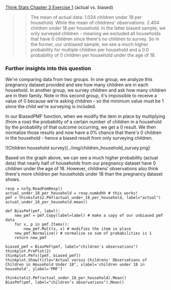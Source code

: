[Think Stats Chapter 3 Exercise 1](http://greenteapress.com/thinkstats2/html/thinkstats2004.html#toc31) (actual vs. biased)

>> The mean of actual data: 1.024 children under 18 per household. While the mean of childrens' observations: 2.404 
children under 18 per household. In the latter biased sample, we only surveyed children - meaning we excluded all 
households that have 0 children since there's no children to survey. So in the former, our unbiased sample, we see a 
much higher probability for multiple children per household and a 0.0 probability of 0 children per household
under the age of 18.

### Further insights into this question

We're comparing data from two groups. In one group, we analyze this pregnancy dataset provided and see how many children
are in each household. In another group, we survey children and ask how many children are in their family. Note in this
second group, it's impossible to receive a value of 0 because we're asking children - so the minimum value must be 1 
since the child we're surveying is included.

In our BiasedPMF function, when we modify the item in place by multiplying (from a row) the probability of a certain
 number of children in a household by the probability of that outcome occurring, we get a 0 result. We then normalize
 those results and now have a 0% chance that there's 0 children in the household - hence a biased result from only
 surveying children.

!(Children household survey)[../img/children_household_survey.png]

Based on the graph above, we can see a much higher probability (actual data) that nearly half of households from our
 pregnancy dataset have 0 children under the age of 18. However, childrens' observations also think there's more 
 children per households under 18 than the pregnancy dataset shows.

```
resp = nsfg.ReadFemResp()
actual_under_18_per_household = resp.numkdhh # this works!
pmf = thinkstats2.Pmf(actual_under_18_per_household, label="actual")
actual_under_18_per_household.mean()
```

```
def BiasPmf(pmf, label):
    new_pmf = pmf.Copy(label=label) # make a copy of our unbiased pmf data
    for x, p in pmf.Items():
        new_pmf.Mult(x, x) # modifies the item in place
    new_pmf.Normalize() # normalize so sum of probabilities is 1
    return new_pmf
    
biased_pmf = BiasPmf(pmf, label="children's observations")
thinkplot.PrePlot(2)
thinkplot.Pmfs([pmf, biased_pmf])
thinkplot.Show(title="Actual versus Childrens' Observations of Children in Household Under 18", xlabel='children under 18 in household', ylabel='PMF')    
```

```
thinkstats2.Pmf(actual_under_18_per_household).Mean()
BiasPmf(pmf, label="children's observations").Mean()
```